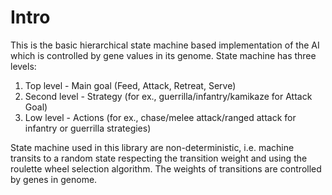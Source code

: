 Intro
=====
This is the basic hierarchical state machine based implementation of the AI which is controlled by gene values in its genome. State machine has three levels:  

 1.  Top level - Main goal (Feed, Attack, Retreat, Serve)  
 2.  Second level - Strategy (for ex., guerrilla/infantry/kamikaze for Attack Goal)  
 3.  Low level - Actions (for ex., chase/melee attack/ranged attack for infantry or guerrilla strategies) 

State machine used in this library are non-deterministic, i.e. machine transits to a random state respecting the transition weight and using the roulette wheel selection algorithm. The weights of transitions are controlled by genes in genome.
